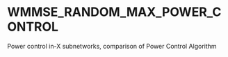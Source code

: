 # WMMSE_RANDOM_MAX_POWER_CONTROL
Power control in-X subnetworks, comparison of Power Control Algorithm
